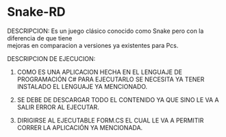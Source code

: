 # Snake-RD
DESCRIPCION:
Es un juego clásico conocido como Snake pero con la diferencia de que tiene  
mejoras en comparacion a versiones ya existentes para Pcs.

DESCRIPCION DE EJECUCION:

1. COMO ES UNA APLICACION HECHA EN EL LENGUAJE DE PROGRAMACIÓN C# PARA EJECUTARLO SE NECESITA
YA TENER INSTALADO EL LENGUAJE YA MENCIONADO.

2. SE DEBE DE DESCARGAR TODO EL CONTENIDO YA QUE SINO LE VA A SALIR ERROR AL EJECUTAR.

3. DIRIGIRSE AL EJECUTABLE FORM.CS EL CUAL LE VA A PERMITIR CORRER LA APLICACIÓN YA MENCIONADA. 





